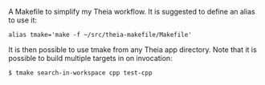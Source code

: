 A Makefile to simplify my Theia workflow.  It is suggested to define an alias
to use it:

    alias tmake='make -f ~/src/theia-makefile/Makefile'

It is then possible to use tmake from any Theia app directory.  Note that it is
possible to build multiple targets in on invocation:

    $ tmake search-in-workspace cpp test-cpp
